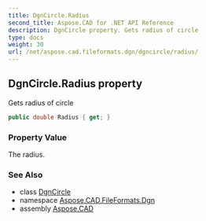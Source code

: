 ```yaml
---
title: DgnCircle.Radius
second_title: Aspose.CAD for .NET API Reference
description: DgnCircle property. Gets radius of circle
type: docs
weight: 30
url: /net/aspose.cad.fileformats.dgn/dgncircle/radius/
---
```

## DgnCircle.Radius property

Gets radius of circle

```csharp
public double Radius { get; }
```

### Property Value

The radius.

### See Also

* class [DgnCircle](../)
* namespace [Aspose.CAD.FileFormats.Dgn](../../dgncircle/)
* assembly [Aspose.CAD](../../../)


